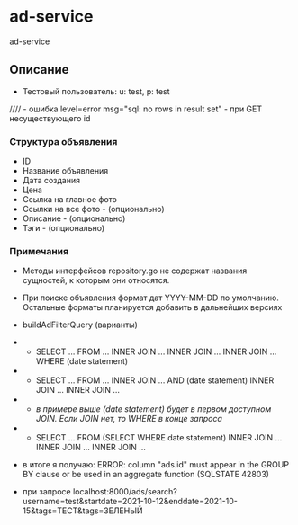 # ad-service
ad-service


## Описание
- Тестовый пользователь: u: test, p: test

//// - ошибка level=error msg="sql: no rows in result set" - при GET несуществующего id

### Структура объявления
- ID
- Название объявления
- Дата создания
- Цена
- Ссылка на главное фото
- Ссылки на все фото - (опционально)
- Описание - (опционально)
- Тэги - (опционально)

### Примечания
- Методы интерфейсов repository.go не содержат названия сущностей, к которым они относятся.
- При поиске объявления формат дат YYYY-MM-DD по умолчанию. Остальные форматы планируется добавить в дальнейших версиях


- buildAdFilterQuery (варианты)
- - SELECT ... FROM ... INNER JOIN ... INNER JOIN ... INNER JOIN ... WHERE (date statement)
- - SELECT ... FROM ... INNER JOIN ... AND (date statement) INNER JOIN ... INNER JOIN ...
- - *в примере выше (date statement) будет в первом доступном JOIN. Если JOIN нет, то WHERE в конце запроса*
- - SELECT ... FROM (SELECT WHERE date statement) INNER JOIN ... INNER JOIN ... INNER JOIN ...

- в итоге я получаю: ERROR: column \"ads.id\" must appear in the GROUP BY clause or be used in an aggregate function (SQLSTATE 42803)
- при запросе localhost:8000/ads/search?username=test&startdate=2021-10-12&enddate=2021-10-15&tags=ТЕСТ&tags=ЗЕЛЕНЫЙ